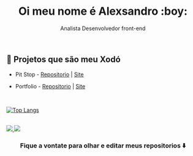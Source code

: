 <p align="center">
<h1 align="center"> Oi meu nome é Alexsandro :boy:</h1>
<p align="center"> Analista Desenvolvedor front-end</p>
</p>

<br>

## :smiling_face_with_three_hearts: Projetos que são meu Xodó
  - Pit Stop - <a href= "https://github.com/alexsandro-cristiano/pitstop">Repositorio</a> | <a href="https://pitstopdev.netlify.app/" target="_blank"> Site </a>
  
 - Portfolio - <a href= "https://github.com/alexsandro-cristiano/portfolio">Repositorio</a> | <a href="https://alexsandrosilva.netlify.app/" target="_blank"> Site </a>

<br>

[![Top Langs](https://github-readme-stats.vercel.app/api/top-langs/?username=alexsandro-cristiano&layout=compact&langs_count=6&&theme=highcontrast)](https://github.com/alexsandro-cristiano/github-readme-stats)

<br>

<a href = "mailto:acg.cristiano0@gmail.com">
<img src="https://img.shields.io/badge/-Gmail-FF0000?style=for-the-badge&logo=gmail&logoColor=white" target="_blank">
</a>
<a href="https://www.linkedin.com/in/alexsandro-cristiano/" target="_blank"><img src="https://img.shields.io/badge/-LinkedIn-%230077B5?style=for-the-badge&logo=linkedin&logoColor=white" target="_blank"></a> 

<br>

### <div align="center"> Fique a vontate para olhar e editar meus repositorios ⬇️ </div>
